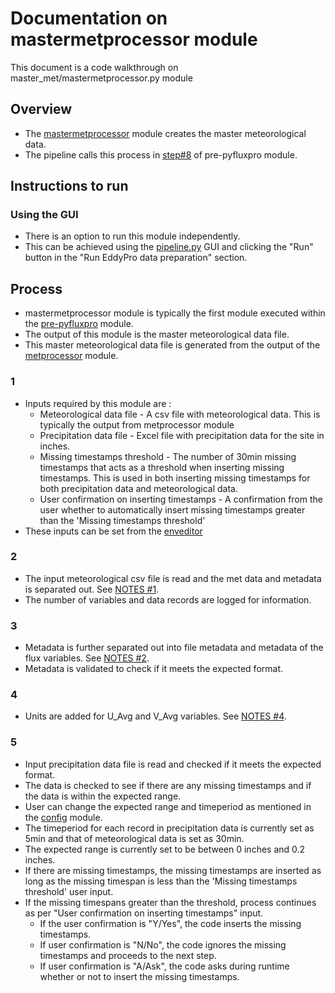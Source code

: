 # Documentation on mastermetprocessor module
This document is a code walkthrough on master_met/mastermetprocessor.py module

## Overview
- The [mastermetprocessor](https://github.com/ncsa/ameriflux-pipeline/blob/develop/ameriflux_pipeline/master_met/mastermetprocessor.py) module creates the master meteorological data.
- The pipeline calls this process in [step#8](https://github.com/ncsa/ameriflux-pipeline/blob/develop/docs/prepyfluxpro.md#8) of pre-pyfluxpro module.

## Instructions to run

### Using the GUI
- There is an option to run this module independently. 
- This can be achieved using the [pipeline.py](https://github.com/ncsa/ameriflux-pipeline/blob/develop/ameriflux_pipeline/pipeline.py) GUI and clicking the "Run" button in the "Run EddyPro data preparation" section.

## Process
- mastermetprocessor module is typically the first module executed within the [pre-pyfluxpro](https://github.com/ncsa/ameriflux-pipeline/blob/develop/docs/prepyfluxpro.md) module.
- The output of this module is the master meteorological data file.
- This master meteorological data file is generated from the output of the [metprocessor](https://github.com/ncsa/ameriflux-pipeline/blob/develop/docs/metprocessor.md) module.

### 1
- Inputs required by this module are :
  - Meteorological data file - A csv file with meteorological data. This is typically the output from metprocessor module
  - Precipitation data file - Excel file with precipitation data for the site in inches.
  - Missing timestamps threshold - The number of 30min missing timestamps that acts as a threshold when inserting missing timestamps. This is used in both inserting missing timestamps for both precipitation data and meteorological data.
  - User confirmation on inserting timestamps - A confirmation from the user whether to automatically insert missing timestamps greater than the 'Missing timestamps threshold'
- These inputs can be set from the [enveditor](https://github.com/ncsa/ameriflux-pipeline/blob/develop/docs/enveditor.md)

### 2
- The input meteorological csv file is read and the met data and metadata is separated out. See [NOTES #1](https://github.com/ncsa/ameriflux-pipeline/blob/develop/NOTES.md#1).
- The number of variables and data records are logged for information.

### 3
- Metadata is further separated out into file metadata and metadata of the flux variables. See [NOTES #2](https://github.com/ncsa/ameriflux-pipeline/blob/develop/NOTES.md#2).
- Metadata is validated to check if it meets the expected format.

### 4
- Units are added for U_Avg and V_Avg variables. See [NOTES #4](https://github.com/ncsa/ameriflux-pipeline/blob/develop/NOTES.md#4).

### 5
- Input precipitation data file is read and checked if it meets the expected format.
- The data is checked to see if there are any missing timestamps and if the data is within the expected range.
- User can change the expected range and timeperiod as mentioned in the [config](https://github.com/ncsa/ameriflux-pipeline/blob/develop/docs/config.md) module.
- The timeperiod for each record in precipitation data is currently set as 5min and that of meteorological data is set as 30min. 
- The expected range is currently set to be between 0 inches and 0.2 inches.
- If there are missing timestamps, the missing timestamps are inserted as long as the missing timespan is less than the 'Missing timestamps threshold' user input.
- If the missing timespans greater than the threshold, process continues as per "User confirmation on inserting timestamps" input.
  - If the user confirmation is "Y/Yes", the code inserts the missing timestamps.
  - If user confirmation is "N/No", the code ignores the missing timestamps and proceeds to the next step.
  - If user confirmation is "A/Ask", the code asks during runtime whether or not to insert the missing timestamps.

